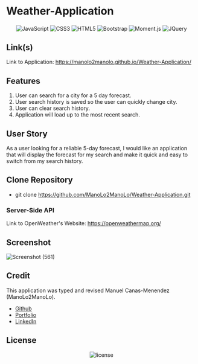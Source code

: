 # Weather-Application
<p align="center">
    <img align="center" src="https://img.shields.io/badge/-JavaScript-000000?style=for-the-badge&logo=JavaScript" alt="JavaScript" />
    <img align="center" src="https://img.shields.io/badge/-CSS3-000000?style=for-the-badge&logo=CSS3" alt="CSS3" />
    <img align="center" src="https://img.shields.io/badge/-HTML5-000000?style=for-the-badge&logo=HTML5" alt="HTML5" />
    <img align="center" src="https://img.shields.io/badge/-Bootstrap-000000?style=for-the-badge&logo=Bootstrap" alt="Bootstrap" />
    <img align="center" src="https://img.shields.io/badge/-moment.js-000000?style=for-the-badge" alt="Moment.js" />
    <img align="center" src="https://img.shields.io/badge/-jquery-000000?style=for-the-badge&logo=jquery" alt="JQuery" />
</p>

## Link(s)
Link to Application: https://manolo2manolo.github.io/Weather-Application/

## Features
1. User can search for a city for a 5 day forecast.
2. User search history is saved so the user can quickly change city.
3. User can clear search history.
4. Application will load up to the most recent search.

## User Story
As a user looking for a reliable 5-day forecast, I would like an application that will display the forecast for my search and make it quick and easy to switch from my search history.

## Clone Repository
* git clone https://github.com/ManoLo2ManoLo/Weather-Application.git

### Server-Side API
Link to OpenWeather's Website: https://openweathermap.org/

## Screenshot
![Screenshot (561)](https://user-images.githubusercontent.com/88364269/162164053-6df4e9b0-a1fc-4719-b390-8db91ec18a8b.png)

## Credit
This application was typed and revised Manuel Canas-Menendez (ManoLo2ManoLo). <br />

* [Github](https://github.com/ManoLo2ManoLo)
* [Portfolio](https://manolo2manolo.github.io/React-Portfolio/)
* [LinkedIn](https://www.linkedin.com/in/manuel-canas-menendez-33354b21b/)

## License
<p align="center">
    <img align="center" src="https://img.shields.io/github/license/ManoLo2ManoLo/weather-application?style=for-the-badge" alt="license" />
</p>